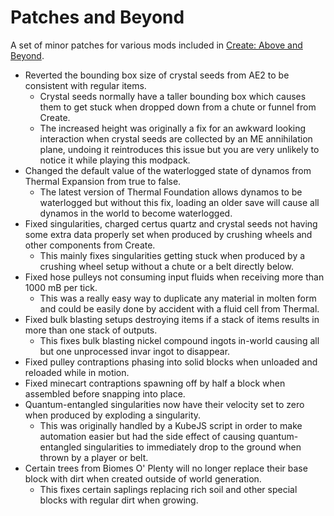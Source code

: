 # Patches and Beyond
A set of minor patches for various mods included in [Create: Above and Beyond](https://www.curseforge.com/minecraft/modpacks/create-above-and-beyond).

* Reverted the bounding box size of crystal seeds from AE2 to be consistent with regular items.
	* Crystal seeds normally have a taller bounding box which causes them to get stuck when dropped down from a chute or funnel from Create.
	* The increased height was originally a fix for an awkward looking interaction when crystal seeds are collected by an ME annihilation plane, undoing it reintroduces this issue but you are very unlikely to notice it while playing this modpack.
* Changed the default value of the waterlogged state of dynamos from Thermal Expansion from true to false.
	* The latest version of Thermal Foundation allows dynamos to be waterlogged but without this fix, loading an older save will cause all dynamos in the world to become waterlogged.
* Fixed singularities, charged certus quartz and crystal seeds not having some extra data properly set when produced by crushing wheels and other components from Create.
	* This mainly fixes singularities getting stuck when produced by a crushing wheel setup without a chute or a belt directly below.
* Fixed hose pulleys not consuming input fluids when receiving more than 1000 mB per tick.
	* This was a really easy way to duplicate any material in molten form and could be easily done by accident with a fluid cell from Thermal.
* Fixed bulk blasting setups destroying items if a stack of items results in more than one stack of outputs.
	* This fixes bulk blasting nickel compound ingots in-world causing all but one unprocessed invar ingot to disappear.
* Fixed pulley contraptions phasing into solid blocks when unloaded and reloaded while in motion.
* Fixed minecart contraptions spawning off by half a block when assembled before snapping into place.
* Quantum-entangled singularities now have their velocity set to zero when produced by exploding a singularity.
	* This was originally handled by a KubeJS script in order to make automation easier but had the side effect of causing quantum-entangled singularities to immediately drop to the ground when thrown by a player or belt.
* Certain trees from Biomes O' Plenty will no longer replace their base block with dirt when created outside of world generation.
	* This fixes certain saplings replacing rich soil and other special blocks with regular dirt when growing.
